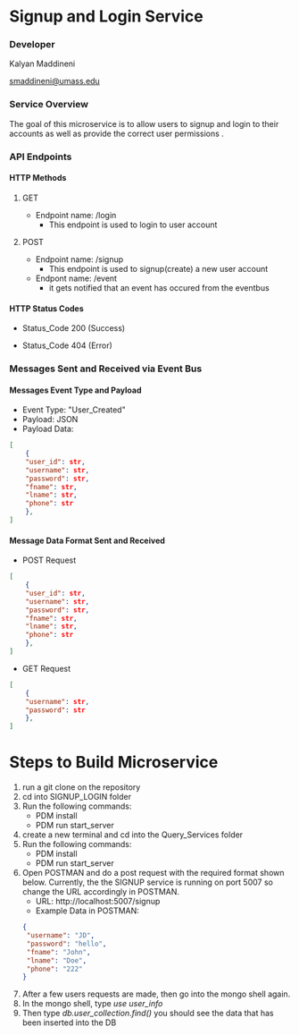# Signup and Login Service

### Developer

Kalyan Maddineni

smaddineni@umass.edu

### Service Overview

The goal of this microservice is to allow users to signup and login to their accounts as well as provide the correct user permissions . 

### API Endpoints

#### HTTP Methods

1. GET 
    * Endpoint name: /login
      - This endpoint is used to login to user account
    
2. POST
    * Endpoint name: /signup
      - This endpoint is used to signup(create) a new user account
    * Endpont name: /event
      - it gets notified that an event has occured from the eventbus

#### HTTP Status Codes

* Status_Code 200 (Success)

* Status_Code 404 (Error)


### Messages Sent and Received via Event Bus
#### Messages Event Type and Payload

* Event Type: "User_Created"
* Payload: JSON
* Payload Data: 
```json
[
    {
    "user_id": str,
    "username": str,
    "password": str,
    "fname": str,
    "lname": str,
    "phone": str
    },
]
````

#### Message Data Format Sent and Received

* POST Request
```json
[
    {
    "user_id": str,
    "username": str,
    "password": str,
    "fname": str,
    "lname": str,
    "phone": str
    },
]
```
* GET Request
```json
[
    {
    "username": str,
    "password": str
    },
]
```
# Steps to Build Microservice

1. run a git clone on the repository
2. cd into SIGNUP_LOGIN folder
4. Run the following commands:
   - PDM install
   - PDM run start_server
5. create a new terminal and cd into the Query_Services folder
6. Run the following commands:
   - PDM install
   - PDM run start_server
7. Open POSTMAN and do a post request with the required format shown below. Currently, the the SIGNUP service is running on port 5007 so change the URL accordingly in POSTMAN.
   - URL: http://localhost:5007/signup
   - Example Data in POSTMAN:
   ```json
   {
    "username": "JD",
    "password": "hello",
    "fname": "John",
    "lname": "Doe",
    "phone": "222"
   }
   ```
9. After a few users requests are made, then go into the mongo shell again.
10. In the mongo shell, type *use user_info*
11. Then type *db.user_collection.find()* you should see the data that has been inserted into the DB
